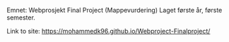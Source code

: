 Emnet: Webprosjekt
Final Project (Mappevurdering)
Laget første år, første semester.

Link to site: https://mohammedk96.github.io/Webproject-Finalproject/
